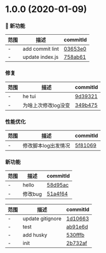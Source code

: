 # 1.0.0 (2020-01-09)

### 🌟 新功能
范围|描述|commitId
--|--|--
 - | add commit lint | [03653e0](https://github.com/Hillkinsh/my-webpack/commit/03653e0)
 - | update index.js | [758ab61](https://github.com/Hillkinsh/my-webpack/commit/758ab61)


### 修复
范围|描述|commitId
--|--|--
 - | he tui | [9d39321](https://github.com/Hillkinsh/my-webpack/commit/9d39321)
 - | 为啥上次修改log没变 | [349b475](https://github.com/Hillkinsh/my-webpack/commit/349b475)


### 性能优化
范围|描述|commitId
--|--|--
 - | 修改脚本log出发情况 | [5f81069](https://github.com/Hillkinsh/my-webpack/commit/5f81069)


### 新功能
范围|描述|commitId
--|--|--
 - | hello | [58d95ac](https://github.com/Hillkinsh/my-webpack/commit/58d95ac)
 - | 修改bug | [51a4f64](https://github.com/Hillkinsh/my-webpack/commit/51a4f64)


范围|描述|commitId
--|--|--
 - | update gitignore | [1d10663](https://github.com/Hillkinsh/my-webpack/commit/1d10663)
 - | test | [ab91e6d](https://github.com/Hillkinsh/my-webpack/commit/ab91e6d)
 - | add husky | [530fffb](https://github.com/Hillkinsh/my-webpack/commit/530fffb)
 - | init | [2b732af](https://github.com/Hillkinsh/my-webpack/commit/2b732af)

